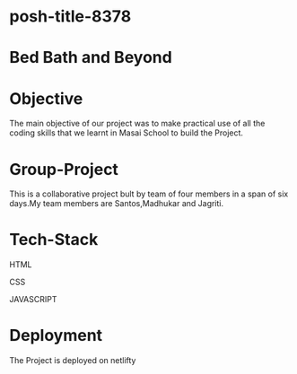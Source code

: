 # posh-title-8378
# Bed Bath and Beyond


# Objective
The main objective of our project was to make practical use of all the coding skills that we learnt in Masai School to build the Project.

# Group-Project
This is a collaborative project bult by team of four members in a span of six days.My team members are Santos,Madhukar and Jagriti.

# Tech-Stack
HTML

CSS

JAVASCRIPT

# Deployment
The Project is deployed on netlifty

